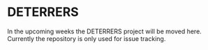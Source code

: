 # DETERRERS
In the upcoming weeks the DETERRERS project will be moved here. Currently the repository is only used for issue tracking.
